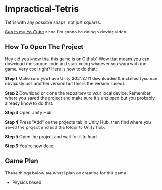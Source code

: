 # Impractical-Tetris
Tetris with any possible shape, not just squares.

[Sub to my YouTube](https://www.youtube.com/channel/UCXDxyxrKwSWp1rbv-WUjsEQ) since I'm gonna be doing a devlog video.

## How To Open The Project
Hey did you know that this game is on Github? Wow that means you can download the source code and start doing whatever you want with the game. Very cool right?
Here is how to do that:

**Step 1**
Make sure you have Unity 2021.3.1f1 downloaded & installed (you can obviously use another version but this is the version I used).

**Step 2**
Download or clone the repository to your local device. Remember where you saved the project and make sure it's unzipped but you probably already know to do that.

**Step 3**
Open Unity Hub.

**Step 4**
Press "Add" on the projects tab in Unity Hub, then find where you saved the project and add the folder to Unity Hub.

**Step 5**
Open the project and wait for it to load.

**Step 6**
You're now done.

## Game Plan
These things below are what I plan on creating for this game.
- Physics based 